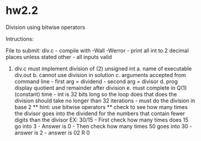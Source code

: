 # hw2.2
Division using bitwise operators

Intructions:

File to submit: div.c
    - compile with -Wall -Werror
    - print all int to 2 decimal places unless stated other
    - all inputs valid


1. div.c must implement division of (2) unsigned int
    a. name of executable div.out
    b. cannot use division in solution
    c. arguments accepted from command line
        - first arg = dividend
        - second arg = divisor
    d. prog display quotient and remainder after division
    e. must complete in Q(1) (constant) time
        - int is 32 bits long so the loop does that does the division should take no longer than 32 iterations
        - must do the division in base 2
            ** hint: use bitwise operators
            ** check to see how many times the divisor goes into the dividend for the numbers that contain fewer digits than the divisor
                EX: 30/15
                 - First check how many times does 15 go into 3
                 - Answer is 0
                 - Then check how many times 50 goes into 30
                 - answer is 2
                 - answer is 02 R 0 
